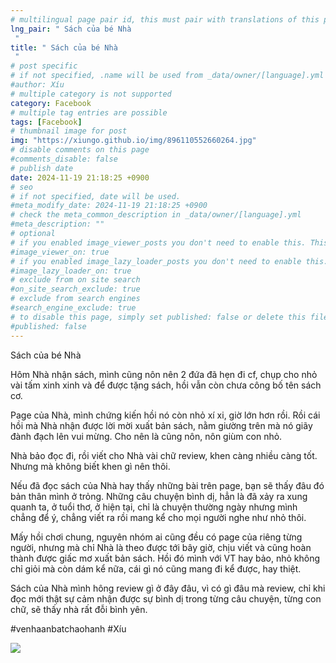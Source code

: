 ```yaml
---
# multilingual page pair id, this must pair with translations of this page. (This name must be unique)
lng_pair: " Sách của bé Nhà
 "
title: " Sách của bé Nhà
 "
# post specific
# if not specified, .name will be used from _data/owner/[language].yml
#author: Xíu
# multiple category is not supported
category: Facebook
# multiple tag entries are possible
tags: [Facebook]
# thumbnail image for post
img: "https://xiungo.github.io/img/896110552660264.jpg"
# disable comments on this page
#comments_disable: false
# publish date
date: 2024-11-19 21:18:25 +0900
# seo
# if not specified, date will be used.
#meta_modify_date: 2024-11-19 21:18:25 +0900
# check the meta_common_description in _data/owner/[language].yml
#meta_description: ""
# optional
# if you enabled image_viewer_posts you don't need to enable this. This is only if image_viewer_posts = false
#image_viewer_on: true
# if you enabled image_lazy_loader_posts you don't need to enable this. This is only if image_lazy_loader_posts = false
#image_lazy_loader_on: true
# exclude from on site search
#on_site_search_exclude: true
# exclude from search engines
#search_engine_exclude: true
# to disable this page, simply set published: false or delete this file
#published: false
---
```

Sách của bé Nhà

Hôm Nhà nhận sách, mình cũng nôn nên 2 đứa đã hẹn đi cf, chụp cho nhỏ vài tấm xinh xinh và để được tặng sách, hồi vẫn còn chưa công bố tên sách cơ.

Page của Nhà, mình chứng kiến hồi nó còn nhỏ xí xi, giờ lớn hơn rồi. Rồi cái hồi mà Nhà nhận được lời mời xuất bản sách, nằm giường trên mà nó giãy đành đạch lên vui mừng. Cho nên là cũng nôn, nôn giùm con nhỏ.

Nhà bảo đọc đi, rồi viết cho Nhà vài chữ review, khen càng nhiều càng tốt. Nhưng mà không biết khen gì nên thôi.

Nếu đã đọc sách của Nhà hay thấy những bài trên page, bạn sẽ thấy đâu đó bản thân mình ở trỏng. Những câu chuyện bình dị, hẳn là đã xảy ra xung quanh ta, ở tuổi thơ, ở hiện tại, chỉ là chuyện
thường ngày nhưng mình chẳng để ý, chẳng viết ra rồi mang kể cho mọi người nghe như nhỏ thôi.

Mấy hồi chơi chung, nguyên nhóm ai cũng đều có page của riêng từng người, nhưng mà chỉ Nhà là theo được tới bây giờ, chịu viết và cũng hoàn thành được giấc mơ xuất bản sách. Hồi đó mình với VT hay bảo, nhỏ không chỉ giỏi mà còn dám kể nữa, cái gì nó cũng mang đi kể được, hay thiệt.

Sách của Nhà mình hông review gì ở đây đâu, vì có gì đâu mà review, chỉ khi đọc mới thật sự cảm nhận được sự bình dị trong từng câu chuyện, từng con chữ, sẽ thấy nhà rất đỗi bình yên.

#venhaanbatchaohanh
#Xíu
<!-- outline-end -->
<img src= "https://xiungo.github.io/img/896110552660264.jpg">